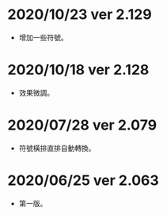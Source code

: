# 2020/10/23 ver 2.129
* 增加一些符號。

# 2020/10/18 ver 2.128
* 效果微調。

# 2020/07/28 ver 2.079
* 符號橫排直排自動轉換。

# 2020/06/25 ver 2.063
* 第一版。


